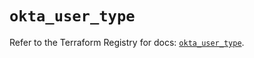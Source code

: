 # `okta_user_type`

Refer to the Terraform Registry for docs: [`okta_user_type`](https://registry.terraform.io/providers/okta/okta/4.8.1/docs/resources/user_type).
